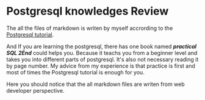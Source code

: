 # Postgresql knowledges Review

The all the files of markdown is writen by myself accrording to the [Postgresql tutorial](https://www.postgresqltutorial.com/).

And If you are learning the postgresql, there has one book named ***practical SQL 2End*** could helps you. 
Because it teachs you from a beginner level and takes you into different parts of postgresql. 
It's also not necessary reading it by page number. 
My advice from my experience is that practice is first and most of times the Postgresql tutorial is enough for you.

Here you should notice that the all markdown files are writen from web developer perspective.
